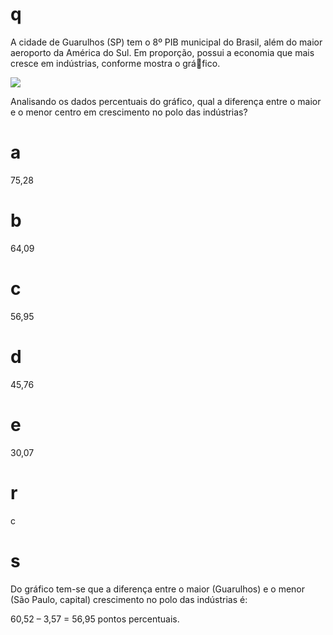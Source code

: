 # q
A cidade de Guarulhos (SP) tem o 8º PIB municipal do Brasil, além do maior aeroporto da América do Sul. Em proporção, possui a economia que mais cresce em indústrias, conforme mostra o gráfico.

![](https://firebasestorage.googleapis.com/v0/b/firebase-enemio.appspot.com/o/questoes%2F494%2F6fb71bb7-b8c2-325d-e794-9d9d81af0175.png?alt=media\&token=8ee247cb-1473-42ce-aa57-ff9b62e12d62)

Analisando os dados percentuais do gráfico, qual a diferença entre o maior e o menor centro em crescimento no polo das indústrias?

# a
75,28

# b
64,09

# c
56,95

# d
45,76

# e
30,07

# r
c

# s
Do gráfico tem-se que a diferença entre o maior (Guarulhos) e o menor (São Paulo, capital) crescimento no polo das indústrias é:

60,52 – 3,57 = 56,95 pontos percentuais.
